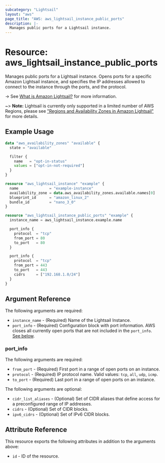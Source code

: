```yaml
---
subcategory: "Lightsail"
layout: "aws"
page_title: "AWS: aws_lightsail_instance_public_ports"
description: |-
  Manages public ports for a Lightsail instance.
---
```


# Resource: aws_lightsail_instance_public_ports

Manages public ports for a Lightsail instance. Opens ports for a specific Amazon Lightsail instance, and specifies the IP addresses allowed to connect to the instance through the ports, and the protocol.

-> See [What is Amazon Lightsail?](https://lightsail.aws.amazon.com/ls/docs/getting-started/article/what-is-amazon-lightsail) for more information.

~> **Note:** Lightsail is currently only supported in a limited number of AWS Regions, please see ["Regions and Availability Zones in Amazon Lightsail"](https://lightsail.aws.amazon.com/ls/docs/overview/article/understanding-regions-and-availability-zones-in-amazon-lightsail) for more details.

## Example Usage

```terraform
data "aws_availability_zones" "available" {
  state = "available"

  filter {
    name   = "opt-in-status"
    values = ["opt-in-not-required"]
  }
}

resource "aws_lightsail_instance" "example" {
  name              = "example-instance"
  availability_zone = data.aws_availability_zones.available.names[0]
  blueprint_id      = "amazon_linux_2"
  bundle_id         = "nano_3_0"
}

resource "aws_lightsail_instance_public_ports" "example" {
  instance_name = aws_lightsail_instance.example.name

  port_info {
    protocol  = "tcp"
    from_port = 80
    to_port   = 80
  }

  port_info {
    protocol  = "tcp"
    from_port = 443
    to_port   = 443
    cidrs     = ["192.168.1.0/24"]
  }
}
```

## Argument Reference

The following arguments are required:

* `instance_name` - (Required) Name of the Lightsail Instance.
* `port_info` - (Required) Configuration block with port information. AWS closes all currently open ports that are not included in the `port_info`. [See below](#port_info).

### port_info

The following arguments are required:

* `from_port` - (Required) First port in a range of open ports on an instance.
* `protocol` - (Required) IP protocol name. Valid values: `tcp`, `all`, `udp`, `icmp`.
* `to_port` - (Required) Last port in a range of open ports on an instance.

The following arguments are optional:

* `cidr_list_aliases` - (Optional) Set of CIDR aliases that define access for a preconfigured range of IP addresses.
* `cidrs` - (Optional) Set of CIDR blocks.
* `ipv6_cidrs` - (Optional) Set of IPv6 CIDR blocks.

## Attribute Reference

This resource exports the following attributes in addition to the arguments above:

* `id` - ID of the resource.
